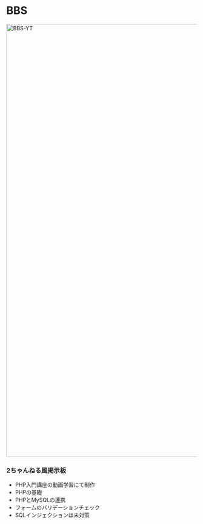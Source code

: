 # BBS

<img width="1140" alt="BBS-YT" src="https://user-images.githubusercontent.com/127412829/230761215-68a3fcb8-8394-480d-921d-b699bd2c0c0a.png">

### 2ちゃんねる風掲示板
- PHP入門講座の動画学習にて制作
- PHPの基礎
- PHPとMySQLの連携
- フォームのバリデーションチェック
- SQLインジェクションは未対策
